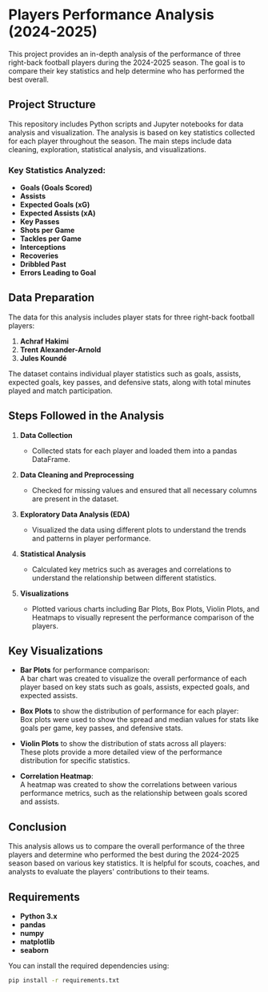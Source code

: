 # Players Performance Analysis (2024-2025)

This project provides an in-depth analysis of the performance of three right-back football players during the 2024-2025 season. The goal is to compare their key statistics and help determine who has performed the best overall.

## Project Structure

This repository includes Python scripts and Jupyter notebooks for data analysis and visualization. The analysis is based on key statistics collected for each player throughout the season. The main steps include data cleaning, exploration, statistical analysis, and visualizations.

### Key Statistics Analyzed:
- **Goals (Goals Scored)**
- **Assists**
- **Expected Goals (xG)**
- **Expected Assists (xA)**
- **Key Passes**
- **Shots per Game**
- **Tackles per Game**
- **Interceptions**
- **Recoveries**
- **Dribbled Past**
- **Errors Leading to Goal**

## Data Preparation

The data for this analysis includes player stats for three right-back football players:
1. **Achraf Hakimi**
2. **Trent Alexander-Arnold**
3. **Jules Koundé**

The dataset contains individual player statistics such as goals, assists, expected goals, key passes, and defensive stats, along with total minutes played and match participation.

## Steps Followed in the Analysis

1. **Data Collection**  
   - Collected stats for each player and loaded them into a pandas DataFrame.
   
2. **Data Cleaning and Preprocessing**  
   - Checked for missing values and ensured that all necessary columns are present in the dataset.
   
3. **Exploratory Data Analysis (EDA)**  
   - Visualized the data using different plots to understand the trends and patterns in player performance.

4. **Statistical Analysis**  
   - Calculated key metrics such as averages and correlations to understand the relationship between different statistics.

5. **Visualizations**  
   - Plotted various charts including Bar Plots, Box Plots, Violin Plots, and Heatmaps to visually represent the performance comparison of the players.

## Key Visualizations

- **Bar Plots** for performance comparison:  
  A bar chart was created to visualize the overall performance of each player based on key stats such as goals, assists, expected goals, and expected assists.

- **Box Plots** to show the distribution of performance for each player:  
  Box plots were used to show the spread and median values for stats like goals per game, key passes, and defensive stats.

- **Violin Plots** to show the distribution of stats across all players:  
  These plots provide a more detailed view of the performance distribution for specific statistics.

- **Correlation Heatmap**:  
  A heatmap was created to show the correlations between various performance metrics, such as the relationship between goals scored and assists.

## Conclusion

This analysis allows us to compare the overall performance of the three players and determine who performed the best during the 2024-2025 season based on various key statistics. It is helpful for scouts, coaches, and analysts to evaluate the players' contributions to their teams.

## Requirements

- **Python 3.x**
- **pandas**
- **numpy**
- **matplotlib**
- **seaborn**

You can install the required dependencies using:

```bash
pip install -r requirements.txt
